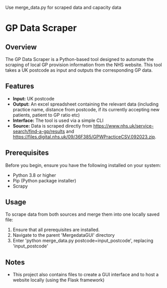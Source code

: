 Use merge_data.py for scraped data and capacity data

# GP Data Scraper

## Overview
The GP Data Scraper is a Python-based tool designed to automate the scraping of local GP provision information from the NHS website. This tool takes a UK postcode as input and outputs the corresponding GP data.

## Features
- **Input:** UK postcode 
- **Output:** An excel spreadsheet containing the relevant data (including practice name, distance from postcode, if its currently accepting new patients, patient to GP ratio etc)
- **Interface:** The tool is used via a simple CLI
- **Source:** Data is scraped directly from https://www.nhs.uk/service-search/find-a-gp/results and https://files.digital.nhs.uk/09/36F385/GPWPracticeCSV.092023.zip.

## Prerequisites
Before you begin, ensure you have the following installed on your system:
- Python 3.8 or higher
- Pip (Python package installer)
- Scrapy 


## Usage 

To scrape data from both sources and merge them into one locally saved file:
1. Ensure that all prerequisites are installed. 
2. Navigate to the parent 'MergedataGUI' directory 
3. Enter 'python merge_data.py postcode=input_postcode', replacing 'input_postcode' 

## Notes
- This project also contains files to create a GUI interface and to host a website locally (using the Flask framework)


